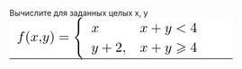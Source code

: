 Вычислите для заданных целых x, y
![Image](https://github.com/igordevM/Assembler-stuffs/blob/master/img/task1.png)
